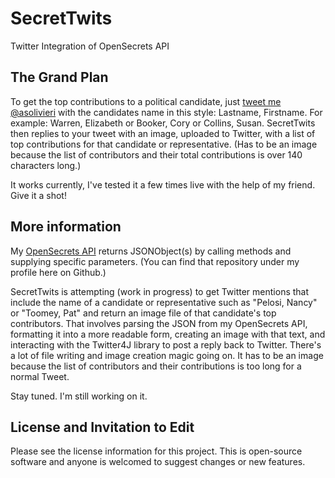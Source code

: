 
# SecretTwits
Twitter Integration of OpenSecrets API 

## The Grand Plan
To get the top contributions to a political candidate, just [tweet me @asolivieri](https://twitter.com/asolivieri) with the candidates name in this style: Lastname, Firstname. For example: Warren, Elizabeth or Booker, Cory or Collins, Susan. SecretTwits then replies to your tweet with an image, uploaded to Twitter, with a list of top contributions for that candidate or representative. (Has to be an image because the list of contributors and their total contributions is over 140 characters long.) 

It works currently, I've tested it a few times live with the help of my friend. Give it a shot!

## More information
My [OpenSecrets API](https://github.com/oxenfree/OpensecretsAPI) returns JSONObject(s) by calling methods and supplying specific parameters. (You can find that repository under my profile here on Github.)

SecretTwits is attempting (work in progress) to get Twitter mentions that include the name of a candidate or representative such as "Pelosi, Nancy" or "Toomey, Pat" and return an image file of that candidate's top contributors. That involves parsing the JSON from my OpenSecrets API, formatting it into a more readable form, creating an image with that text, and interacting with the Twitter4J library to post a reply back to Twitter. There's a lot of file writing and image creation magic going on. It has to be an image because the list of contributors and their contributions is too long for a normal Tweet.

Stay tuned. I'm still working on it. 

## License and Invitation to Edit
Please see the license information for this project. This is open-source software and anyone is welcomed to suggest changes or new features. 

